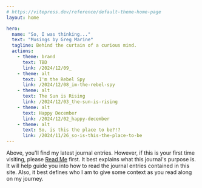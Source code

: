 ```yaml
---
# https://vitepress.dev/reference/default-theme-home-page
layout: home

hero:
  name: "So, I was thinking..."
  text: "Musings by Greg Marine"
  tagline: Behind the curtain of a curious mind.
  actions:
    - theme: brand
      text: TBD
      link: /2024/12/09_
    - theme: alt
      text: I'm the Rebel Spy
      link: /2024/12/08_im-the-rebel-spy
    - theme: alt
      text: The Sun is Rising
      link: /2024/12/03_the-sun-is-rising
    - theme: alt
      text: Happy December
      link: /2024/12/02_happy-december
    - theme: alt
      text: So, is this the place to be?!?
      link: /2024/11/26_so-is-this-the-place-to-be
---
```


Above, you'll find my latest journal entries. However, if this is your first time visiting, please [Read Me](read-me) first. It best explains what this journal's purpose is. It will help guide you into how to read the journal entries contained in this site. Also, it best defines who I am to give some context as you read along on my journey.